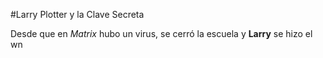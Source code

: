 
#Larry Plotter y la Clave Secreta

Desde que en *Matrix* hubo un virus, se cerró la escuela y **Larry** se hizo el wn